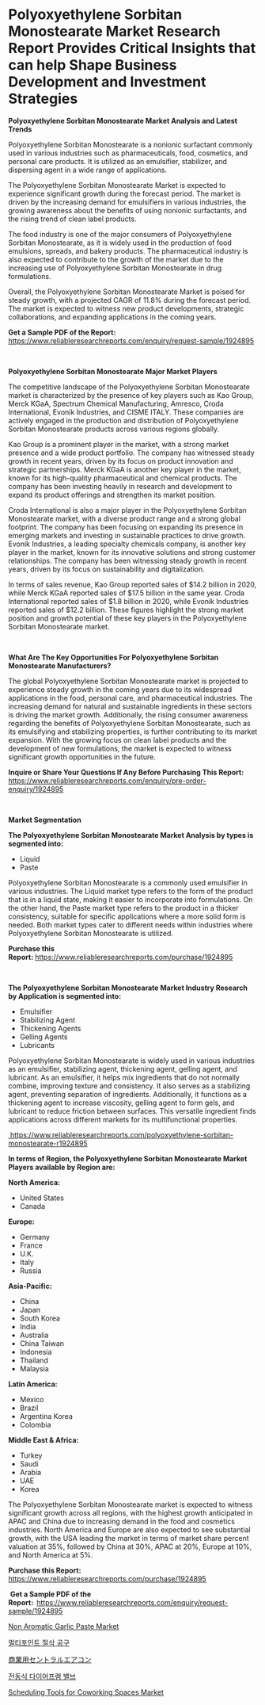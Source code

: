 <p><h1>Polyoxyethylene Sorbitan Monostearate Market Research Report Provides Critical Insights that can help Shape Business Development and Investment Strategies</h1></p><p><strong>Polyoxyethylene Sorbitan Monostearate Market Analysis and Latest Trends</strong></p>
<p><p>Polyoxyethylene Sorbitan Monostearate is a nonionic surfactant commonly used in various industries such as pharmaceuticals, food, cosmetics, and personal care products. It is utilized as an emulsifier, stabilizer, and dispersing agent in a wide range of applications.</p><p>The Polyoxyethylene Sorbitan Monostearate Market is expected to experience significant growth during the forecast period. The market is driven by the increasing demand for emulsifiers in various industries, the growing awareness about the benefits of using nonionic surfactants, and the rising trend of clean label products.</p><p>The food industry is one of the major consumers of Polyoxyethylene Sorbitan Monostearate, as it is widely used in the production of food emulsions, spreads, and bakery products. The pharmaceutical industry is also expected to contribute to the growth of the market due to the increasing use of Polyoxyethylene Sorbitan Monostearate in drug formulations.</p><p>Overall, the Polyoxyethylene Sorbitan Monostearate Market is poised for steady growth, with a projected CAGR of 11.8% during the forecast period. The market is expected to witness new product developments, strategic collaborations, and expanding applications in the coming years.</p></p>
<p><strong>Get a Sample PDF of the Report:&nbsp;</strong> <a href="https://www.reliableresearchreports.com/enquiry/request-sample/1924895">https://www.reliableresearchreports.com/enquiry/request-sample/1924895</a></p>
<p>&nbsp;</p>
<p><strong>Polyoxyethylene Sorbitan Monostearate Major Market Players</strong></p>
<p><p>The competitive landscape of the Polyoxyethylene Sorbitan Monostearate market is characterized by the presence of key players such as Kao Group, Merck KGaA, Spectrum Chemical Manufacturing, Amresco, Croda International, Evonik Industries, and CISME ITALY. These companies are actively engaged in the production and distribution of Polyoxyethylene Sorbitan Monostearate products across various regions globally. </p><p>Kao Group is a prominent player in the market, with a strong market presence and a wide product portfolio. The company has witnessed steady growth in recent years, driven by its focus on product innovation and strategic partnerships. Merck KGaA is another key player in the market, known for its high-quality pharmaceutical and chemical products. The company has been investing heavily in research and development to expand its product offerings and strengthen its market position. </p><p>Croda International is also a major player in the Polyoxyethylene Sorbitan Monostearate market, with a diverse product range and a strong global footprint. The company has been focusing on expanding its presence in emerging markets and investing in sustainable practices to drive growth. Evonik Industries, a leading specialty chemicals company, is another key player in the market, known for its innovative solutions and strong customer relationships. The company has been witnessing steady growth in recent years, driven by its focus on sustainability and digitalization.</p><p>In terms of sales revenue, Kao Group reported sales of $14.2 billion in 2020, while Merck KGaA reported sales of $17.5 billion in the same year. Croda International reported sales of $1.8 billion in 2020, while Evonik Industries reported sales of $12.2 billion. These figures highlight the strong market position and growth potential of these key players in the Polyoxyethylene Sorbitan Monostearate market.</p></p>
<p>&nbsp;</p>
<p><strong>What Are The Key Opportunities For Polyoxyethylene Sorbitan Monostearate Manufacturers?</strong></p>
<p><p>The global Polyoxyethylene Sorbitan Monostearate market is projected to experience steady growth in the coming years due to its widespread applications in the food, personal care, and pharmaceutical industries. The increasing demand for natural and sustainable ingredients in these sectors is driving the market growth. Additionally, the rising consumer awareness regarding the benefits of Polyoxyethylene Sorbitan Monostearate, such as its emulsifying and stabilizing properties, is further contributing to its market expansion. With the growing focus on clean label products and the development of new formulations, the market is expected to witness significant growth opportunities in the future.</p></p>
<p><strong>Inquire or Share Your Questions If Any Before Purchasing This Report:</strong> <a href="https://www.reliableresearchreports.com/enquiry/pre-order-enquiry/1924895">https://www.reliableresearchreports.com/enquiry/pre-order-enquiry/1924895</a></p>
<p>&nbsp;</p>
<p><strong>Market Segmentation</strong></p>
<p><strong>The Polyoxyethylene Sorbitan Monostearate Market Analysis by types is segmented into:</strong></p>
<p><ul><li>Liquid</li><li>Paste</li></ul></p>
<p><p>Polyoxyethylene Sorbitan Monostearate is a commonly used emulsifier in various industries. The Liquid market type refers to the form of the product that is in a liquid state, making it easier to incorporate into formulations. On the other hand, the Paste market type refers to the product in a thicker consistency, suitable for specific applications where a more solid form is needed. Both market types cater to different needs within industries where Polyoxyethylene Sorbitan Monostearate is utilized.</p></p>
<p><strong>Purchase this Report:&nbsp;</strong><a href="https://www.reliableresearchreports.com/purchase/1924895">https://www.reliableresearchreports.com/purchase/1924895</a></p>
<p>&nbsp;</p>
<p><strong>The Polyoxyethylene Sorbitan Monostearate Market Industry Research by Application is segmented into:</strong></p>
<p><ul><li>Emulsifier</li><li>Stabilizing Agent</li><li>Thickening Agents</li><li>Gelling Agents</li><li>Lubricants</li></ul></p>
<p><p>Polyoxyethylene Sorbitan Monostearate is widely used in various industries as an emulsifier, stabilizing agent, thickening agent, gelling agent, and lubricant. As an emulsifier, it helps mix ingredients that do not normally combine, improving texture and consistency. It also serves as a stabilizing agent, preventing separation of ingredients. Additionally, it functions as a thickening agent to increase viscosity, gelling agent to form gels, and lubricant to reduce friction between surfaces. This versatile ingredient finds applications across different markets for its multifunctional properties.</p></p>
<p><a href="https://www.reliableresearchreports.com/polyoxyethylene-sorbitan-monostearate-r1924895">&nbsp;https://www.reliableresearchreports.com/polyoxyethylene-sorbitan-monostearate-r1924895</a></p>
<p><strong>In terms of Region, the Polyoxyethylene Sorbitan Monostearate Market Players available by Region are:</strong></p>
<p>
    <p> <strong> North America: </strong>
        <ul>
            <li>United States</li>
            <li>Canada</li>
        </ul>
        </p> 
    <p> <strong> Europe: </strong>
        <ul>
            <li>Germany</li>
            <li>France</li>
            <li>U.K.</li>
            <li>Italy</li>
            <li>Russia</li>
        </ul>
        </p> 
    <p> <strong> Asia-Pacific: </strong>
        <ul>
            <li>China</li>
            <li>Japan</li>
            <li>South Korea</li>
            <li>India</li>
            <li>Australia</li>
            <li>China Taiwan</li>
            <li>Indonesia</li>
            <li>Thailand</li>
            <li>Malaysia</li>
        </ul>
        </p> 
    <p> <strong> Latin America: </strong>
        <ul>
            <li>Mexico</li>
            <li>Brazil</li>
            <li>Argentina Korea</li>
            <li>Colombia</li>
        </ul>
        </p> 
    <p> <strong> Middle East & Africa: </strong>
        <ul>
            <li>Turkey</li>
            <li>Saudi</li>
            <li>Arabia</li>
            <li>UAE</li>
            <li>Korea</li>
        </ul>
    </p>
    </p>
<p><p>The Polyoxyethylene Sorbitan Monostearate market is expected to witness significant growth across all regions, with the highest growth anticipated in APAC and China due to increasing demand in the food and cosmetics industries. North America and Europe are also expected to see substantial growth, with the USA leading the market in terms of market share percent valuation at 35%, followed by China at 30%, APAC at 20%, Europe at 10%, and North America at 5%.</p></p>
<p><strong>Purchase this Report: </strong><a href="https://www.reliableresearchreports.com/purchase/1924895">https://www.reliableresearchreports.com/purchase/1924895</a></p>
<p>&nbsp;<strong>Get a Sample PDF of the Report:&nbsp;&nbsp;</strong><a href="https://www.reliableresearchreports.com/enquiry/request-sample/1924895">https://www.reliableresearchreports.com/enquiry/request-sample/1924895</a></p>
<p><strong></strong></p>
<p><p><a href="https://issuu.com/reportprime-2/docs/non-aromatic-garlic-paste-market-size-2030.pptx">Non Aromatic Garlic Paste Market</a></p><p><a href="https://github.com/khytkeqagplkzqvh/Market-Research-Report-List-2/blob/main/3589130108248.md">멀티포인트 절삭 공구</a></p><p><a href="https://github.com/AbigaleHuel/Market-Research-Report-List-1/blob/main/6814612115515.md">商業用セントラルエアコン</a></p><p><a href="https://github.com/TimmyMann6767/Market-Research-Report-List-2/blob/main/6197077108249.md">전동식 다이어프램 밸브</a></p><p><a href="https://github.com/kmatchooka/Market-Research-Report-List-1/blob/main/scheduling-tools-for-coworking-spaces-market.md">Scheduling Tools for Coworking Spaces Market</a></p></p>
